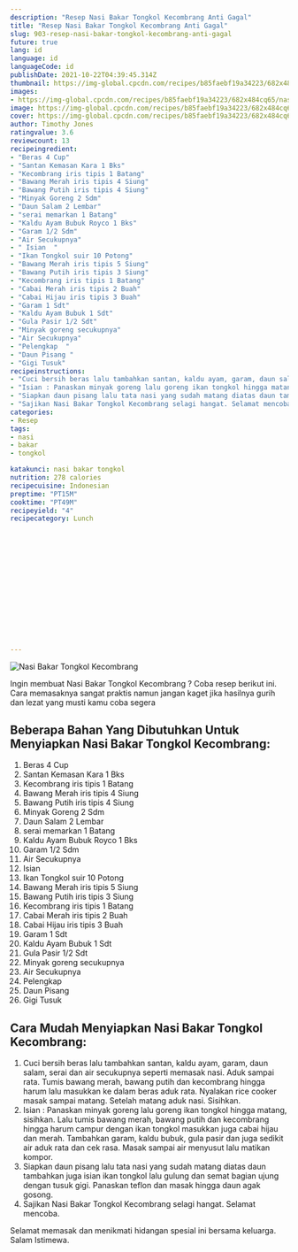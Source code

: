 ```yaml
---
description: "Resep Nasi Bakar Tongkol Kecombrang Anti Gagal"
title: "Resep Nasi Bakar Tongkol Kecombrang Anti Gagal"
slug: 903-resep-nasi-bakar-tongkol-kecombrang-anti-gagal
future: true
lang: id
language: id
languageCode: id
publishDate: 2021-10-22T04:39:45.314Z 
thumbnail: https://img-global.cpcdn.com/recipes/b85faebf19a34223/682x484cq65/nasi-bakar-tongkol-kecombrang-foto-resep-utama.png
images:
- https://img-global.cpcdn.com/recipes/b85faebf19a34223/682x484cq65/nasi-bakar-tongkol-kecombrang-foto-resep-utama.png
image: https://img-global.cpcdn.com/recipes/b85faebf19a34223/682x484cq65/nasi-bakar-tongkol-kecombrang-foto-resep-utama.png
cover: https://img-global.cpcdn.com/recipes/b85faebf19a34223/682x484cq65/nasi-bakar-tongkol-kecombrang-foto-resep-utama.png
author: Timothy Jones
ratingvalue: 3.6
reviewcount: 13
recipeingredient:
- "Beras 4 Cup"
- "Santan Kemasan Kara 1 Bks"
- "Kecombrang iris tipis 1 Batang"
- "Bawang Merah iris tipis 4 Siung"
- "Bawang Putih iris tipis 4 Siung"
- "Minyak Goreng 2 Sdm"
- "Daun Salam 2 Lembar"
- "serai memarkan 1 Batang"
- "Kaldu Ayam Bubuk Royco 1 Bks"
- "Garam 1/2 Sdm"
- "Air Secukupnya"
- " Isian  "
- "Ikan Tongkol suir 10 Potong"
- "Bawang Merah iris tipis 5 Siung"
- "Bawang Putih iris tipis 3 Siung"
- "Kecombrang iris tipis 1 Batang"
- "Cabai Merah iris tipis 2 Buah"
- "Cabai Hijau iris tipis 3 Buah"
- "Garam 1 Sdt"
- "Kaldu Ayam Bubuk 1 Sdt"
- "Gula Pasir 1/2 Sdt"
- "Minyak goreng secukupnya"
- "Air Secukupnya"
- "Pelengkap  "
- "Daun Pisang "
- "Gigi Tusuk"
recipeinstructions:
- "Cuci bersih beras lalu tambahkan santan, kaldu ayam, garam, daun salam, serai dan air secukupnya seperti memasak nasi. Aduk sampai rata. Tumis bawang merah, bawang putih dan kecombrang hingga harum lalu masukkan ke dalam beras aduk rata. Nyalakan rice cooker masak sampai matang. Setelah matang aduk nasi. Sisihkan."
- "Isian : Panaskan minyak goreng lalu goreng ikan tongkol hingga matang, sisihkan. Lalu tumis bawang merah, bawang putih dan kecombrang hingga harum campur dengan ikan tongkol masukkan juga cabai hijau dan merah. Tambahkan garam, kaldu bubuk, gula pasir dan juga sedikit air aduk rata dan cek rasa. Masak sampai air menyusut lalu matikan kompor."
- "Siapkan daun pisang lalu tata nasi yang sudah matang diatas daun tambahkan juga isian ikan tongkol lalu gulung dan semat bagian ujung dengan tusuk gigi. Panaskan teflon dan masak hingga daun agak gosong."
- "Sajikan Nasi Bakar Tongkol Kecombrang selagi hangat. Selamat mencoba."
categories:
- Resep
tags:
- nasi
- bakar
- tongkol

katakunci: nasi bakar tongkol 
nutrition: 278 calories
recipecuisine: Indonesian
preptime: "PT15M"
cooktime: "PT49M"
recipeyield: "4"
recipecategory: Lunch


     
    
    
    
    
    
    
    
    
    
    
      
    
---
```



![Nasi Bakar Tongkol Kecombrang](https://img-global.cpcdn.com/recipes/b85faebf19a34223/682x484cq65/nasi-bakar-tongkol-kecombrang-foto-resep-utama.png)

Ingin membuat Nasi Bakar Tongkol Kecombrang ? Coba resep berikut ini. Cara memasaknya sangat praktis namun jangan kaget jika hasilnya gurih dan lezat yang musti kamu coba segera

<!--inarticleads1-->

## Beberapa Bahan Yang Dibutuhkan Untuk Menyiapkan Nasi Bakar Tongkol Kecombrang:

1. Beras 4 Cup
1. Santan Kemasan Kara 1 Bks
1. Kecombrang iris tipis 1 Batang
1. Bawang Merah iris tipis 4 Siung
1. Bawang Putih iris tipis 4 Siung
1. Minyak Goreng 2 Sdm
1. Daun Salam 2 Lembar
1. serai memarkan 1 Batang
1. Kaldu Ayam Bubuk Royco 1 Bks
1. Garam 1/2 Sdm
1. Air Secukupnya
1.  Isian  
1. Ikan Tongkol suir 10 Potong
1. Bawang Merah iris tipis 5 Siung
1. Bawang Putih iris tipis 3 Siung
1. Kecombrang iris tipis 1 Batang
1. Cabai Merah iris tipis 2 Buah
1. Cabai Hijau iris tipis 3 Buah
1. Garam 1 Sdt
1. Kaldu Ayam Bubuk 1 Sdt
1. Gula Pasir 1/2 Sdt
1. Minyak goreng secukupnya
1. Air Secukupnya
1. Pelengkap  
1. Daun Pisang 
1. Gigi Tusuk



<!--inarticleads2-->

## Cara Mudah Menyiapkan Nasi Bakar Tongkol Kecombrang:

1. Cuci bersih beras lalu tambahkan santan, kaldu ayam, garam, daun salam, serai dan air secukupnya seperti memasak nasi. Aduk sampai rata. Tumis bawang merah, bawang putih dan kecombrang hingga harum lalu masukkan ke dalam beras aduk rata. Nyalakan rice cooker masak sampai matang. Setelah matang aduk nasi. Sisihkan.
1. Isian : Panaskan minyak goreng lalu goreng ikan tongkol hingga matang, sisihkan. Lalu tumis bawang merah, bawang putih dan kecombrang hingga harum campur dengan ikan tongkol masukkan juga cabai hijau dan merah. Tambahkan garam, kaldu bubuk, gula pasir dan juga sedikit air aduk rata dan cek rasa. Masak sampai air menyusut lalu matikan kompor.
1. Siapkan daun pisang lalu tata nasi yang sudah matang diatas daun tambahkan juga isian ikan tongkol lalu gulung dan semat bagian ujung dengan tusuk gigi. Panaskan teflon dan masak hingga daun agak gosong.
1. Sajikan Nasi Bakar Tongkol Kecombrang selagi hangat. Selamat mencoba.




Selamat memasak dan menikmati hidangan spesial ini bersama keluarga. Salam Istimewa.
